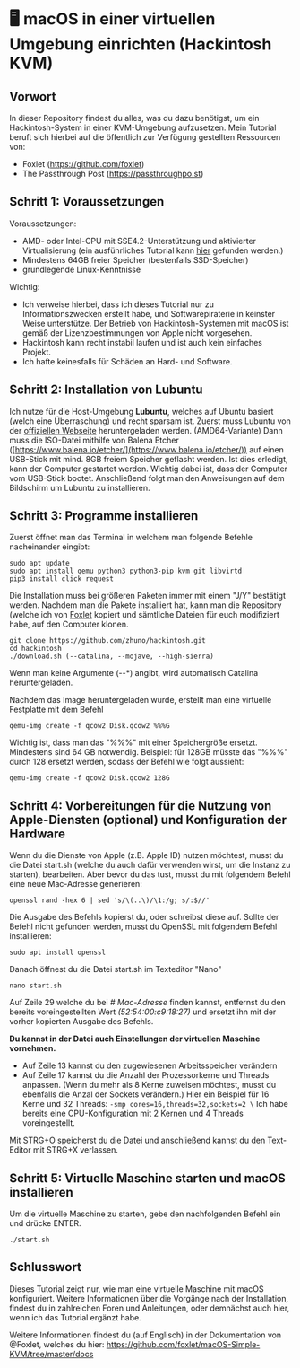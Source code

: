 
# 🖥 macOS in einer virtuellen Umgebung einrichten (Hackintosh KVM)

## Vorwort
In dieser Repository findest du alles, was du dazu benötigst, um ein Hackintosh-System in einer KVM-Umgebung aufzusetzen. Mein Tutorial beruft sich hierbei auf die öffentlich zur Verfügung gestellten Ressourcen von:

 - Foxlet (https://github.com/foxlet)
 - The Passthrough Post (https://passthroughpo.st)

## Schritt 1: Voraussetzungen
Voraussetzungen:
 - AMD- oder Intel-CPU mit SSE4.2-Unterstützung und aktivierter Virtualisierung (ein ausführliches Tutorial kann [hier](https://support.bluestacks.com/hc/de/articles/115003174386-Wie-kann-ich-Virtualisierung-VT-auf-meinem-PC-aktivieren-) gefunden werden.)
 - Mindestens 64GB freier Speicher (bestenfalls SSD-Speicher) 
 - grundlegende Linux-Kenntnisse 

Wichtig: 

 - Ich verweise hierbei, dass ich dieses Tutorial nur zu Informationszwecken erstellt habe, und Softwarepiraterie in keinster Weise unterstütze. Der Betrieb von Hackintosh-Systemen mit macOS ist gemäß der Lizenzbestimmungen von Apple nicht vorgesehen.
 - Hackintosh kann recht instabil laufen und ist auch kein einfaches Projekt. 
 - Ich hafte keinesfalls für Schäden an Hard- und Software.

## Schritt 2: Installation von Lubuntu
Ich nutze für die Host-Umgebung **Lubuntu**, welches auf Ubuntu basiert (welch eine Überraschung) und recht sparsam ist. 
Zuerst muss Lubuntu von der [offiziellen Webseite](https://lubuntu.net/) heruntergeladen werden. (AMD64-Variante)
Dann muss die ISO-Datei mithilfe von Balena Etcher ([https://www.balena.io/etcher/](https://www.balena.io/etcher/)) auf einen USB-Stick mit mind. 8GB freiem Speicher geflasht werden. Ist dies erledigt, kann der Computer gestartet werden. Wichtig dabei ist, dass der Computer vom USB-Stick bootet. 
Anschließend folgt man den Anweisungen auf dem Bildschirm um Lubuntu zu installieren.

## Schritt 3: Programme installieren
Zuerst öffnet man das Terminal in welchem man folgende Befehle nacheinander eingibt:

    sudo apt update
    sudo apt install qemu python3 python3-pip kvm git libvirtd 
    pip3 install click request
    
Die Installation muss bei größeren Paketen immer mit einem "J/Y" bestätigt werden.
Nachdem man die Pakete installiert hat, kann man die Repository (welche ich von [Foxlet](https://twitter.com/foxletfox) kopiert und sämtliche Dateien für euch modifiziert habe, auf den Computer klonen. 

    git clone https://github.com/zhuno/hackintosh.git
    cd hackintosh
    ./download.sh (--catalina, --mojave, --high-sierra)

Wenn man keine Argumente (--*) angibt, wird automatisch Catalina heruntergeladen.

Nachdem das Image heruntergeladen wurde, erstellt man eine virtuelle Festplatte mit dem Befehl

    qemu-img create -f qcow2 Disk.qcow2 %%%G

Wichtig ist, dass man das "%%%" mit einer Speichergröße ersetzt. Mindestens sind 64 GB notwendig. 
Beispiel: für 128GB müsste das "%%%" durch 128 ersetzt werden, sodass der Befehl wie folgt aussieht:

    qemu-img create -f qcow2 Disk.qcow2 128G

## Schritt 4: Vorbereitungen für die Nutzung von Apple-Diensten (optional) und Konfiguration der Hardware
Wenn du die Dienste von Apple (z.B. Apple ID) nutzen möchtest, musst du die Datei start.sh (welche du auch dafür verwenden wirst, um die Instanz zu starten), bearbeiten.
Aber bevor du das tust, musst du mit folgendem Befehl eine neue Mac-Adresse generieren:

    openssl rand -hex 6 | sed 's/\(..\)/\1:/g; s/:$//'
Die Ausgabe des Befehls kopierst du, oder schreibst diese auf. 
Sollte der Befehl nicht gefunden werden, musst du OpenSSL mit folgendem Befehl installieren:

    sudo apt install openssl

Danach öffnest du die Datei start.sh im Texteditor "Nano"

    nano start.sh
Auf Zeile 29 welche du bei *# Mac-Adresse* finden kannst, entfernst du den bereits voreingestellten Wert 
*(52:54:00:c9:18:27)* und ersetzt ihn mit der vorher kopierten Ausgabe des Befehls.

**Du kannst in der Datei auch Einstellungen der virtuellen Maschine vornehmen.**

 - Auf Zeile 13 kannst du den zugewiesenen Arbeitsspeicher verändern 
 - Auf Zeile 17 kannst du die Anzahl der Prozessorkerne und Threads anpassen. 
  (Wenn du mehr als 8 Kerne zuweisen möchtest, musst du ebenfalls die Anzal der Sockets verändern.)
  Hier ein Beispiel für 16 Kerne und 32 Threads: `-smp cores=16,threads=32,sockets=2 \`
  Ich habe bereits eine CPU-Konfiguration mit 2 Kernen und 4 Threads voreingestellt.

Mit STRG+O speicherst du die Datei und anschließend kannst du den Text-Editor mit STRG+X verlassen.

## Schritt 5: Virtuelle Maschine starten und macOS installieren

Um die virtuelle Maschine zu starten, gebe den nachfolgenden Befehl ein und drücke ENTER.

    ./start.sh

## Schlusswort

Dieses Tutorial zeigt nur, wie man eine virtuelle Maschine mit macOS konfiguriert.
Weitere Informationen über die Vorgänge nach der Installation, findest du in zahlreichen Foren und Anleitungen, oder demnächst auch hier, wenn ich das Tutorial ergänzt habe.

Weitere Informationen findest du (auf Englisch) in der Dokumentation von @Foxlet, welches du hier: https://github.com/foxlet/macOS-Simple-KVM/tree/master/docs

